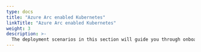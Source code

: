 ```yaml
---
type: docs
title: "Azure Arc enabled Kubernetes"
linkTitle: "Azure Arc enabled Kubernetes"
weight: 3
description: >-
  The deployment scenarios in this section will guide you through onboarding various Kubernetes distributions as an Azure Arc enabled Kubernetes clusters.
---
```

